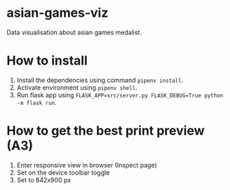 # asian-games-viz
Data visualisation about asian games medalist.

# How to install
1. Install the dependencies using command `pipenv install`.
2. Activate environment using `pipenv shell`.
3. Run flask app using `FLASK_APP=src/server.py FLASK_DEBUG=True python -m flask run`.

# How to get the best print preview (A3)
1. Enter responsive view in browser (Inspect page)
2. Set on the device toolbar toggle
3. Set to 842x900 px